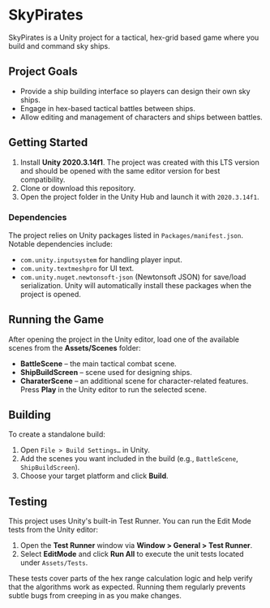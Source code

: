 # SkyPirates

SkyPirates is a Unity project for a tactical, hex-grid based game where you build and command sky ships.

## Project Goals
- Provide a ship building interface so players can design their own sky ships.
- Engage in hex-based tactical battles between ships.
- Allow editing and management of characters and ships between battles.

## Getting Started
1. Install **Unity 2020.3.14f1**. The project was created with this LTS version and should be opened with the same editor version for best compatibility.
2. Clone or download this repository.
3. Open the project folder in the Unity Hub and launch it with `2020.3.14f1`.

### Dependencies
The project relies on Unity packages listed in `Packages/manifest.json`. Notable dependencies include:
- `com.unity.inputsystem` for handling player input.
- `com.unity.textmeshpro` for UI text.
- `com.unity.nuget.newtonsoft-json` (Newtonsoft JSON) for save/load serialization.
Unity will automatically install these packages when the project is opened.

## Running the Game
After opening the project in the Unity editor, load one of the available scenes from the **Assets/Scenes** folder:
- **BattleScene** – the main tactical combat scene.
- **ShipBuildScreen** – scene used for designing ships.
- **CharaterScene** – an additional scene for character-related features.
Press **Play** in the Unity editor to run the selected scene.

## Building
To create a standalone build:
1. Open `File > Build Settings…` in Unity.
2. Add the scenes you want included in the build (e.g., `BattleScene`, `ShipBuildScreen`).
3. Choose your target platform and click **Build**.

## Testing
This project uses Unity's built-in Test Runner. You can run the Edit Mode tests
from the Unity editor:

1. Open the **Test Runner** window via **Window > General > Test Runner**.
2. Select **EditMode** and click **Run All** to execute the unit tests located
   under `Assets/Tests`.

These tests cover parts of the hex range calculation logic and help verify that
the algorithms work as expected. Running them regularly prevents subtle bugs
from creeping in as you make changes.
